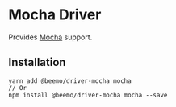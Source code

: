 # Mocha Driver

Provides [Mocha](https://github.com/facebook/mocha) support.

## Installation

```
yarn add @beemo/driver-mocha mocha
// Or
npm install @beemo/driver-mocha mocha --save
```
